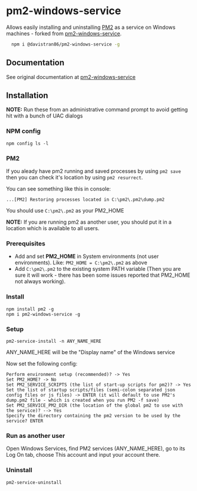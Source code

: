 # pm2-windows-service

Allows easily installing and uninstalling [PM2](https://github.com/Unitech/PM2/) as a service on Windows machines - forked from [pm2-windows-service](https://github.com/jon-hall/pm2-windows-service).

```sh
  npm i @davistran86/pm2-windows-service -g
```

## Documentation

See original documentation at [pm2-windows-service](https://github.com/jon-hall/pm2-windows-service)

## Installation

**NOTE:** Run these from an administrative command prompt to avoid getting hit with a bunch of UAC dialogs

### NPM config

```
npm config ls -l
```

### PM2

If you aleady have pm2 running and saved processes by using `pm2 save` then you can check it's location by using `pm2 resurrect`.

You can see something like this in console:

```
...[PM2] Restoring processes located in C:\pm2\.pm2\dump.pm2
```

You should use `C:\pm2\.pm2` as your PM2_HOME

**NOTE:** If you are running pm2 as another user, you should put it in a location which is available to all users.

### Prerequisites

- Add and set **PM2_HOME** in System environments (not user environments). Like: `PM2_HOME = C:\pm2\.pm2` as above
- Add `C:\pm2\.pm2` to the existing system PATH variable (Then you are sure it will work - there has been some issues reported that PM2_HOME not always working).

### Install

```
npm install pm2 -g
npm i pm2-windows-service -g
```

### Setup

```
pm2-service-install -n ANY_NAME_HERE
```

ANY_NAME_HERE will be the "Display name" of the Windows service

Now set the following config:

```
Perform environment setup (recommended)? -> Yes
Set PM2_HOME? -> No
Set PM2_SERVICE_SCRIPTS (the list of start-up scripts for pm2)? -> Yes
Set the list of startup scripts/files (semi-colon separated json config files or js files) -> ENTER (it will default to use PM2's dump.pm2 file - which is created when you run PM2 -f save)
Set PM2_SERVICE_PM2_DIR (the location of the global pm2 to use with the service)? --> Yes
Specify the directory containing the pm2 version to be used by the service? ENTER
```

### Run as another user

Open Windows Services, find PM2 services (ANY_NAME_HERE), go to its Log On tab, choose This account and input your account there.

### Uninstall

```
pm2-service-uninstall
```
